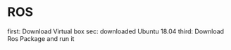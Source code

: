 # ROS
first: Download Virtual box
sec: downloaded Ubuntu 18.04 
third: Download Ros Package and run it

